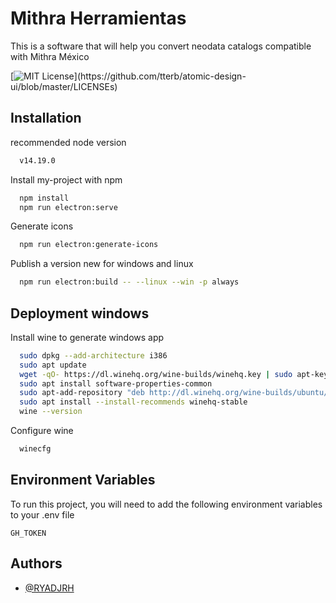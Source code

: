 
# Mithra Herramientas

This is a software that will help you convert neodata catalogs compatible with Mithra México


[![MIT License](https://img.shields.io/apm/l/atomic-design-ui.svg?)](https://github.com/tterb/atomic-design-ui/blob/master/LICENSEs)

## Installation

recommended node version

```bash
  v14.19.0
```
Install my-project with npm

```bash
  npm install
  npm run electron:serve
```
Generate icons

```bash
  npm run electron:generate-icons
```

Publish a version new for windows and linux

```bash
  npm run electron:build -- --linux --win -p always
```
## Deployment windows

Install wine to generate windows app
```bash
  sudo dpkg --add-architecture i386
  sudo apt update
  wget -qO- https://dl.winehq.org/wine-builds/winehq.key | sudo apt-key add -
  sudo apt install software-properties-common
  sudo apt-add-repository "deb http://dl.winehq.org/wine-builds/ubuntu/ $(lsb_release -cs) main"
  sudo apt install --install-recommends winehq-stable
  wine --version
```

Configure wine

```bash
  winecfg
```


## Environment Variables

To run this project, you will need to add the following environment variables to your .env file

`GH_TOKEN`


## Authors

- [@RYADJRH](https://github.com/RYADJRH)